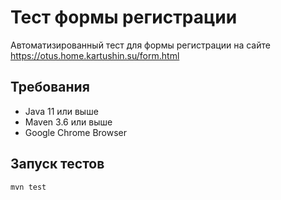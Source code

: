 # Тест формы регистрации

Автоматизированный тест для формы регистрации на сайте https://otus.home.kartushin.su/form.html

## Требования

- Java 11 или выше
- Maven 3.6 или выше
- Google Chrome Browser

## Запуск тестов

```bash
mvn test